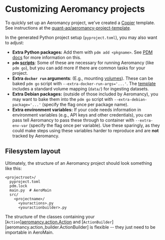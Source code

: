 
# Customizing Aeromancy projects

To quickly set up an Aeromancy project, we've created a
[Copier](https://copier.readthedocs.io/en/stable/) template. See instructions at
the
[quant-aq/aeromancy-project-template](https://github.com/quant-aq/aeromancy-project-template?tab=readme-ov-file#quick-start).

In the generated Python project setup (`pyproject.toml`), you may also want to
adjust:

- **Extra Python packages:** Add them with `pdm add <pkgname>`. See [PDM
  docs](https://pdm.fming.dev/latest/usage/dependency/) for more information on
  this.
- **`pdm` [scripts](https://pdm.fming.dev/latest/usage/scripts/)**: Some of
  these are necessary for running Aeromancy (like `pdm go`), but you can add
  more if there are common tasks for your project.
- **Extra `docker run` arguments**: (E.g., mounting
  [volumes](https://docs.docker.com/engine/reference/commandline/run/#mount)).
  These can be baked `pdm go` script with `--extra-docker-run-args='...'`. The
  [template](https://github.com/quant-aq/aeromancy-project-template) includes a
  standard volume mapping (`data/`) for ingesting datasets.
- **Extra Debian packages:** (outside of those included by Aeromancy), you may
  want to bake them into the `pdm go` script with `--extra-debian-package='...'`
  (specify the flag once per package name).
- **Extra environment variables:** If your code needs information in environment
  variables (e.g., API keys and other credentials), you can pass tell Aeromancy
  to pass these through to container with `--extra-env-var` (specify the flag
  once per variable). Use these sparingly, as they could make steps using these
  variables harder to reproduce and are **not** tracked by Aeromancy.

## Filesystem layout

Ultimately, the structure of an Aeromancy project should look something like
this:

```text
<projectroot>/
  pyproject.toml
  pdm.lock
  main.py  # AeroMain
  src/
    <projectname>/
      <youractions>.py
      <youractionbuilder>.py
```

The structure of the classes containing your
[`Action`][aeromancy.action.Action](s) and
[`ActionBuilder`][aeromancy.action_builder.ActionBuilder] is flexible -- they
just need to be importable in AeroMain.
